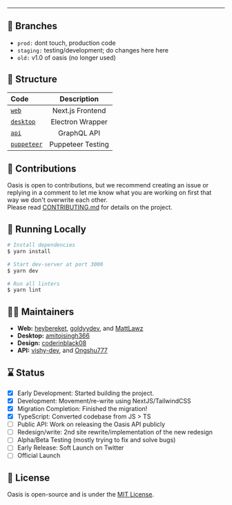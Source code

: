 ---

## 🌴 Branches
- ```prod:``` dont touch, production code
- ```staging:``` testing/development; do changes here here
- ```old:``` v1.0 of oasis (no longer used)

## 🧱 Structure

| Code                             |      Description      |
| :-------------------             | :-------------------: |
| [`web`](/packages/web)             |   Next.js Frontend    |
| [`desktop`](desktop)               |    Electron Wrapper   |
| [`api`](/packages/api)             |     GraphQL API       |
| [`puppeteer`](/packages/puppeteer) |   Puppeteer Testing   |

## 🚀 Contributions

Oasis is open to contributions, but we recommend creating an issue or replying in a comment to let me know what you are working on first that way we don't overwrite each other. <br/>
Please read [CONTRIBUTING.md](https://github.com/heybereket/oasis/blob/main/docs/CONTRIBUTING.md) for details on the project.

## 🔨 Running Locally
```bash
# Install dependencies
$ yarn install
 
# Start dev-server at port 3000
$ yarn dev
 
# Run all linters
$ yarn lint
```

## 👋🏻 Maintainers 
- **Web:** [heybereket](https://github.com/heybereket), [goldyydev](https://github.com/goldyydev), and [MattLawz](https://github.com/MattLawz)
- **Desktop:** [amitojsingh366](https://github.com/amitojsingh366)
- **Design:** [coderinblack08](https://github.com/coderinblack08)
- **API:** [vishy-dev](https://github.com/vishy-dev), and [Ongshu777](https://github.com/Ongshu777)

## ⌛ Status
- [x] Early Development: Started building the project.
- [x] Development: Movement/re-write using NextJS/TailwindCSS
- [x] Migration Completion: Finished the migration!
- [x] TypeScript: Converted codebase from JS > TS
- [ ] Public API: Work on releasing the Oasis API publicly 
- [ ] Redesign/write: 2nd site rewrite/implementation of the new redesign
- [ ] Alpha/Beta Testing (mostly trying to fix and solve bugs)
- [ ] Early Release: Soft Launch on Twitter
- [ ] Official Launch

## 📄 License
Oasis is open-source and is under the <a href="https://github.com/heybereket/oasis/blob/main/LICENSE">MIT License</a>. 
